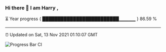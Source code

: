 ### Hi there 👋 I am Harry , 

⏳ Year progress { █████████████████████████▁▁▁▁▁ } 86.59 %

---

⏰ Updated on Sat, 13 Nov 2021 01:10:07 GMT

![Progress Bar CI](https://github.com/duykhang68/duykhang68/workflows/Progress%20Bar%20CI/badge.svg)

